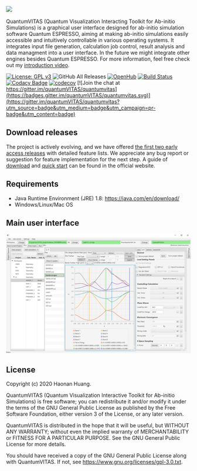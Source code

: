 <img src="docs/images/dark_logo.png" width="450">

QuantumVITAS (Quantum Visualization Interacting Toolkit for Ab-initio Simulations) is a graphical user interface designed for ab-initio simulation software Quantum ESPRESSO, aiming at making ab-initio simulations easily accessible and intuitively controllable in various operating systems. It integrates input file generation, calculation job control, result analysis and data managment into a user interface. In the future we might integrate other engines besides Quantum ESPRESSO. For more information, feel free check out my [introduction video](https://www.youtube.com/watch?v=S2e1TWx6DHs).

[![License: GPL v3](https://img.shields.io/badge/License-GPLv3-blue.svg)](https://www.gnu.org/licenses/gpl-3.0)
![GitHub All Releases](https://img.shields.io/github/downloads-pre/quantumVITAS/quantumVITAS/total)
[![OpenHub](https://www.openhub.net/p/quantumVITAS/widgets/project_thin_badge.gif)](https://www.openhub.net/p/quantumVITAS)
[![Build Status](https://travis-ci.com/quantumVITAS/quantumVITAS.svg?branch=master)](https://travis-ci.com/quantumVITAS/quantumVITAS)
[![Codacy Badge](https://app.codacy.com/project/badge/Grade/e587f90f42f64b63bb3065b40b138e8c)](https://www.codacy.com/gh/quantumVITAS/quantumVITAS?utm_source=github.com&amp;utm_medium=referral&amp;utm_content=quantumVITAS/quantumVITAS&amp;utm_campaign=Badge_Grade)
[![codecov](https://codecov.io/gh/quantumVITAS/quantumVITAS/branch/master/graph/badge.svg)](https://codecov.io/gh/quantumVITAS/quantumVITAS)
[![Join the chat at https://gitter.im/quantumVITAS/quantumvitas](https://badges.gitter.im/quantumVITAS/quantumvitas.svg)](https://gitter.im/quantumVITAS/quantumvitas?utm_source=badge&utm_medium=badge&utm_campaign=pr-badge&utm_content=badge)

## Download releases 

The project is actively evolving, and we have offered [the first two early access releases](https://github.com/quantumVITAS/quantumVITAS/releases/) with detailed feature lists. We appreciate any bug report or suggestion for feature implementation for the next step. A guide of [download](https://www.quantumvitas.org/download/) and [quick start](https://www.quantumvitas.org/quick-start/) can be found in the official website.

## Requirements

*   Java Runtime Environment (JRE) 1.8: https://java.com/en/download/
*   Windows/Linux/Mac OS

## Main user interface 

![main user interface](docs/images/uipreview_v2.PNG)

## License

 Copyright (c) 2020 Haonan Huang.
 
 QuantumVITAS (Quantum Visualization Interactive Toolkit for Ab-initio 
 Simulations) is free software; you can redistribute it and/or modify
 it under the terms of the GNU General Public License as published by
 the Free Software Foundation, either version 3 of the License, or
 any later version.
 
 QuantumVITAS is distributed in the hope that it will be useful,
 but WITHOUT ANY WARRANTY; without even the implied warranty of
 MERCHANTABILITY or FITNESS FOR A PARTICULAR PURPOSE.  See the
 GNU General Public License for more details.
 
 You should have received a copy of the GNU General Public License
 along with QuantumVITAS.  If not, see <https://www.gnu.org/licenses/gpl-3.0.txt>.
